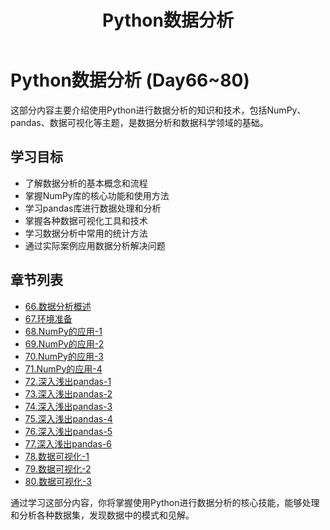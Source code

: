 ﻿---
layout: doc
title: Python数据分析
---

# Python数据分析 (Day66~80)

这部分内容主要介绍使用Python进行数据分析的知识和技术，包括NumPy、pandas、数据可视化等主题，是数据分析和数据科学领域的基础。

## 学习目标

- 了解数据分析的基本概念和流程
- 掌握NumPy库的核心功能和使用方法
- 学习pandas库进行数据处理和分析
- 掌握各种数据可视化工具和技术
- 学习数据分析中常用的统计方法
- 通过实际案例应用数据分析解决问题

## 章节列表

- [66.数据分析概述](./66.数据分析概述.md)
- [67.环境准备](./67.环境准备.md)
- [68.NumPy的应用-1](./68.NumPy的应用-1.md)
- [69.NumPy的应用-2](./69.NumPy的应用-2.md)
- [70.NumPy的应用-3](./70.NumPy的应用-3.md)
- [71.NumPy的应用-4](./71.NumPy的应用-4.md)
- [72.深入浅出pandas-1](./72.深入浅出pandas-1.md)
- [73.深入浅出pandas-2](./73.深入浅出pandas-2.md)
- [74.深入浅出pandas-3](./74.深入浅出pandas-3.md)
- [75.深入浅出pandas-4](./75.深入浅出pandas-4.md)
- [76.深入浅出pandas-5](./76.深入浅出pandas-5.md)
- [77.深入浅出pandas-6](./77.深入浅出pandas-6.md)
- [78.数据可视化-1](./78.数据可视化-1.md)
- [79.数据可视化-2](./79.数据可视化-2.md)
- [80.数据可视化-3](./80.数据可视化-3.md)

通过学习这部分内容，你将掌握使用Python进行数据分析的核心技能，能够处理和分析各种数据集，发现数据中的模式和见解。

